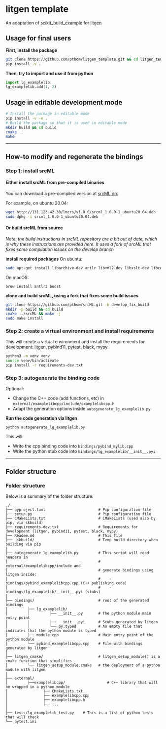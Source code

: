 # litgen template

An adaptation of [scikit_build_example](https://github.com/pybind/scikit_build_example) for [litgen](https://github.com/pthom/litgen)

## Usage for final users

__First, install the package__
```bash
git clone https://github.com/pthom/litgen_template.git && cd litgen_template
pip install -v .
```

__Then, try to import and use it from python__
```python
import lg_examplelib
lg_examplelib.add(1, 2)
```


## Usage in editable development mode

```bash
# Install the package in editable mode
pip install -v -e .
# Build the package so that it is used in editable mode
mkdir build && cd build 
cmake ..
make
```

----------------

## How-to modify and regenerate the bindings

### Step 1: install srcML

#### Either install srcML from pre-compiled binaries
You can download a pre-compiled version at [srcML.org](https://www.srcml.org/#download)

For example, on ubuntu 20.04:
```bash
wget http://131.123.42.38/lmcrs/v1.0.0/srcml_1.0.0-1_ubuntu20.04.deb
sudo dpkg -i srcml_1.0.0-1_ubuntu20.04.deb
```

#### Or build srcML from source

_Note: the build instructions in srcML repository are a bit out of date, which is why these instructions are provided here. It uses a fork of srcML that fixes some compilation issues on the develop branch_

__install required packages__
On ubuntu:
```bash
sudo apt-get install libarchive-dev antlr libxml2-dev libxslt-dev libcurl4-openssl-dev
````
On macOS:
```
brew install antlr2 boost
```
__clone and build srcML, using a fork that fixes some build issues__
```bash
git clone https://github.com/pthom/srcML.git -b develop_fix_build
mkdir -p build && cd build
cmake ../srcML && make -j
sudo make install
```


### Step 2: create a virtual environment and install requirements
This will create a virtual environment and install the requirements for development: litgen, pybind11, pytest, black, mypy.

```bash
python3 -m venv venv
source venv/bin/activate
pip install -r requirements-dev.txt
```


### Step 3: autogenerate the binding code

Optional: 
- Change the C++ code (add functions, etc) in `external/examplelibcpp/include/examplelibcpp.h`
- Adapt the generation options inside `autogenerate_lg_examplelib.py`

__Run the code generation via litgen__
```
python autogenerate_lg_examplelib.py
```

This will:
* Write the cpp binding code into `bindings/pybind_mylib.cpp`
* Write the python stub code into `bindings/lg_examplelib/__init__.pyi`


----------------

## Folder structure

### Folder structure

Below is a summary of the folder structure:

```
./
├── pyproject.toml                        # Pip configuration file
├── setup.py                              # Pip configuration file
├── CMakeLists.txt                        # CMakeLists (used also by pip, via skbuild)
├── requirements-dev.txt                  # Requirements for development (litgen, pybind11, pytest, black, mypy)
├── Readme.md                             # This file
├── _skbuild/                             # Temp build directory when building via pip
│
├── autogenerate_lg_examplelib.py         # This script will read headers in 
│                                         # external/examplelibcpp/include and
│                                         # generate bindings using litgen inside:
│                                         #    - bindings/pybind_examplelibcpp.cpp (C++ publishing code)
│                                         #    - bindings/lg_examplelib/__init__.pyi (stubs)
│
├── bindings/                             # root of the generated bindings
│         ├── lg_examplelib/
│         │         ├── __init__.py       # The python module main entry point
│         │         ├── __init__.pyi      # Stubs generated by litgen
│         │         └── py.typed          # An empty file that indicates that the python module is typed
│         ├── module.cpp                  # Main entry point of the python module
│         └── pybind_examplelibcpp.cpp    # File with bindings generated by litgen
│
├── litgen_cmake/                         # litgen_setup_module() is a cmake function that simplifies
│         └── litgen_setup_module.cmake   # the deployment of a python module with litgen
│         
├── external/
│         ├──examplelibcpp/                   # C++ library that will be wrapped in a python module
│                ├── CMakeLists.txt
│                ├── examplelibcpp.cpp
│                ├── examplelibcpp.h
│                ├── ...
│                
├── tests/lg_examplelib_test.py    # This is a list of python tests that will check
└── pytest.ini
```
